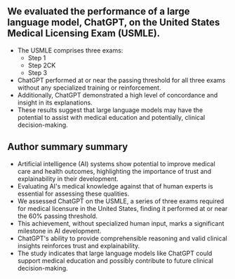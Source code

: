 
## We evaluated the performance of a large language model, ChatGPT, on the United States Medical Licensing Exam (USMLE).
- The USMLE comprises three exams:
    - Step 1
    - Step 2CK
    - Step 3
- ChatGPT performed at or near the passing threshold for all three exams without any specialized training or reinforcement.
- Additionally, ChatGPT demonstrated a high level of concordance and insight in its explanations.
- These results suggest that large language models may have the potential to assist with medical education and potentially, clinical decision-making.


## Author  summary summary

- Artificial intelligence (AI) systems show potential to improve medical care and health outcomes, highlighting the importance of trust and explainability in their development.
- Evaluating AI's medical knowledge against that of human experts is essential for assessing these qualities.
- We assessed ChatGPT on the USMLE, a series of three exams required for medical licensure in the United States, finding it performed at or near the 60% passing threshold.
- This achievement, without specialized human input, marks a significant milestone in AI development.
- ChatGPT's ability to provide comprehensible reasoning and valid clinical insights reinforces trust and explainability.
- The study indicates that large language models like ChatGPT could support medical education and possibly contribute to future clinical decision-making.

